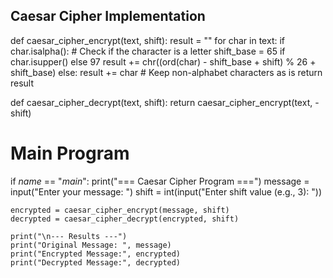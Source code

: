 ## Caesar Cipher Implementation

def caesar_cipher_encrypt(text, shift):
    result = ""
    for char in text:
        if char.isalpha():  # Check if the character is a letter
            shift_base = 65 if char.isupper() else 97
            result += chr((ord(char) - shift_base + shift) % 26 + shift_base)
        else:
            result += char  # Keep non-alphabet characters as is
    return result

def caesar_cipher_decrypt(text, shift):
    return caesar_cipher_encrypt(text, -shift)

# Main Program
if _name_ == "_main_":
    print("=== Caesar Cipher Program ===")
    message = input("Enter your message: ")
    shift = int(input("Enter shift value (e.g., 3): "))
    
    encrypted = caesar_cipher_encrypt(message, shift)
    decrypted = caesar_cipher_decrypt(encrypted, shift)
    
    print("\n--- Results ---")
    print("Original Message: ", message)
    print("Encrypted Message:", encrypted)
    print("Decrypted Message:", decrypted)
